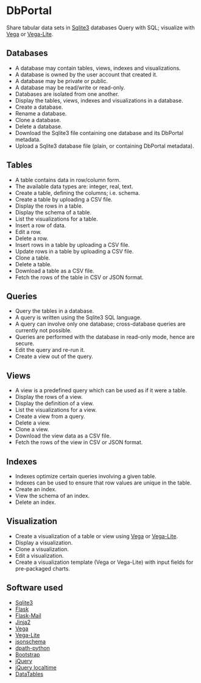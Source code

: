 # DbPortal

Share tabular data sets in
[Sqlite3](https://www.sqlite.org/) databases
Query with SQL; visualize with
[Vega](https://vega.github.io/vega/) or
[Vega-Lite](https://vega.github.io/vega-lite/).

## Databases

- A database may contain tables, views, indexes and visualizations.
- A database is owned by the user account that created it.
- A database may be private or public.
- A database may be read/write or read-only.
- Databases are isolated from one another.
- Display the tables, views, indexes and visualizations in a database.
- Create a database.
- Rename a database.
- Clone a database.
- Delete a database.
- Download the Sqlite3 file containing one database and its DbPortal metadata.
- Upload a Sqlite3 database file (plain, or containing DbPortal metadata).

## Tables

- A table contains data in row/column form.
- The available data types are: integer, real, text.
- Create a table, defining the columns; i.e. schema.
- Create a table by uploading a CSV file.
- Display the rows in a table.
- Display the schema of a table.
- List the visualizations for a table.
- Insert a row of data.
- Edit a row.
- Delete a row.
- Insert rows in a table by uploading a CSV file.
- Update rows in a table by uploading a CSV file.
- Clone a table.
- Delete a table.
- Download a table as a CSV file.
- Fetch the rows of the table in CSV or JSON format.

## Queries

- Query the tables in a database.
- A query is written using the Sqlite3 SQL language.
- A query can involve only one database; cross-database queries are
  currently not possible.
- Queries are performed with the database in read-only mode, hence are secure.
- Edit the query and re-run it.
- Create a view out of the query.

## Views

- A view is a predefined query which can be used as if it were a table.
- Display the rows of a view.
- Display the definition of a view.
- List the visualizations for a view.
- Create a view from a query.
- Delete a view.
- Clone a view.
- Download the view data as a CSV file.
- Fetch the rows of the view in CSV or JSON format.

## Indexes

- Indexes optimize certain queries involving a given table.
- Indexes can be used to ensure that row values are unique in the table.
- Create an index.
- View the schema of an index.
- Delete an index.

## Visualization

- Create a visualization of a table or view using
  [Vega](https://vega.github.io/vega/) or
  [Vega-Lite](https://vega.github.io/vega-lite/).
- Display a visualization.
- Clone a visualization.
- Edit a visualization.
- Create a visualization template (Vega or Vega-Lite) with input fields
  for pre-packaged charts.

## Software used

- [Sqlite3](https://www.sqlite.org/)
- [Flask](http://flask.pocoo.org/)
- [Flask-Mail](https://pythonhosted.org/Flask-Mail/)
- [Jinja2](http://jinja.pocoo.org/docs)
- [Vega](https://vega.github.io/vega/)
- [Vega-Lite](https://vega.github.io/vega-lite/)
- [jsonschema](https://github.com/Julian/jsonschema)
- [dpath-python](https://github.com/akesterson/dpath-python)
- [Bootstrap](https://getbootstrap.com/)
- [jQuery](https://jquery.com/)
- [jQuery localtime](https://plugins.jquery.com/jquery.localtime/)
- [DataTables](https://datatables.net/)
